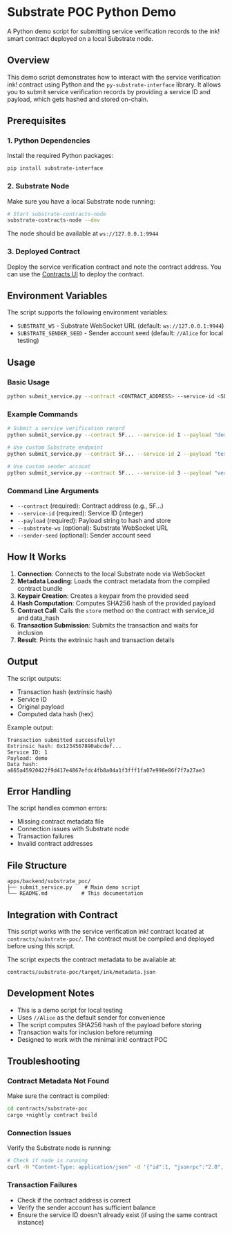 # Substrate POC Python Demo

A Python demo script for submitting service verification records to the ink! smart contract deployed on a local Substrate node.

## Overview

This demo script demonstrates how to interact with the service verification ink! contract using Python and the `py-substrate-interface` library. It allows you to submit service verification records by providing a service ID and payload, which gets hashed and stored on-chain.

## Prerequisites

### 1. Python Dependencies

Install the required Python packages:

```bash
pip install substrate-interface
```

### 2. Substrate Node

Make sure you have a local Substrate node running:

```bash
# Start substrate-contracts-node
substrate-contracts-node --dev
```

The node should be available at `ws://127.0.0.1:9944`

### 3. Deployed Contract

Deploy the service verification contract and note the contract address. You can use the [Contracts UI](https://contracts-ui.substrate.io/) to deploy the contract.

## Environment Variables

The script supports the following environment variables:

- `SUBSTRATE_WS` - Substrate WebSocket URL (default: `ws://127.0.0.1:9944`)
- `SUBSTRATE_SENDER_SEED` - Sender account seed (default: `//Alice` for local testing)

## Usage

### Basic Usage

```bash
python submit_service.py --contract <CONTRACT_ADDRESS> --service-id <SERVICE_ID> --payload "<PAYLOAD>"
```

### Example Commands

```bash
# Submit a service verification record
python submit_service.py --contract 5F... --service-id 1 --payload "demo"

# Use custom Substrate endpoint
python submit_service.py --contract 5F... --service-id 2 --payload "test data" --substrate-ws ws://localhost:9944

# Use custom sender account
python submit_service.py --contract 5F... --service-id 3 --payload "verification" --sender-seed "//Bob"
```

### Command Line Arguments

- `--contract` (required): Contract address (e.g., 5F...)
- `--service-id` (required): Service ID (integer)
- `--payload` (required): Payload string to hash and store
- `--substrate-ws` (optional): Substrate WebSocket URL
- `--sender-seed` (optional): Sender account seed

## How It Works

1. **Connection**: Connects to the local Substrate node via WebSocket
2. **Metadata Loading**: Loads the contract metadata from the compiled contract bundle
3. **Keypair Creation**: Creates a keypair from the provided seed
4. **Hash Computation**: Computes SHA256 hash of the provided payload
5. **Contract Call**: Calls the `store` method on the contract with service_id and data_hash
6. **Transaction Submission**: Submits the transaction and waits for inclusion
7. **Result**: Prints the extrinsic hash and transaction details

## Output

The script outputs:
- Transaction hash (extrinsic hash)
- Service ID
- Original payload
- Computed data hash (hex)

Example output:
```
Transaction submitted successfully!
Extrinsic hash: 0x1234567890abcdef...
Service ID: 1
Payload: demo
Data hash: a665a45920422f9d417e4867efdc4fb8a04a1f3fff1fa07e998e86f7f7a27ae3
```

## Error Handling

The script handles common errors:
- Missing contract metadata file
- Connection issues with Substrate node
- Transaction failures
- Invalid contract addresses

## File Structure

```text
apps/backend/substrate_poc/
├── submit_service.py    # Main demo script
└── README.md           # This documentation
```

## Integration with Contract

This script works with the service verification ink! contract located at `contracts/substrate-poc/`. The contract must be compiled and deployed before using this script.

The script expects the contract metadata to be available at:

`contracts/substrate-poc/target/ink/metadata.json`

## Development Notes

- This is a demo script for local testing
- Uses `//Alice` as the default sender for convenience
- The script computes SHA256 hash of the payload before storing
- Transaction waits for inclusion before returning
- Designed to work with the minimal ink! contract POC

## Troubleshooting

### Contract Metadata Not Found
Make sure the contract is compiled:
```bash
cd contracts/substrate-poc
cargo +nightly contract build
```

### Connection Issues
Verify the Substrate node is running:
```bash
# Check if node is running
curl -H "Content-Type: application/json" -d '{"id":1, "jsonrpc":"2.0", "method": "system_health"}' http://127.0.0.1:9944
```

### Transaction Failures
- Check if the contract address is correct
- Verify the sender account has sufficient balance
- Ensure the service ID doesn't already exist (if using the same contract instance)
